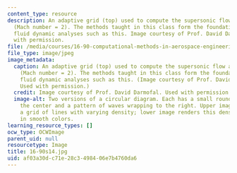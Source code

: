 ```yaml
---
content_type: resource
description: An adaptive grid (top) used to compute the supersonic flow around a cylinder
  (Mach number = 2). The methods taught in this class form the foundations for computational
  fluid dynamic analyses such as this. Image courtesy of Prof. David Darmofal. Used
  with permission.
file: /media/courses/16-90-computational-methods-in-aerospace-engineering-spring-2014/af03a30dc71e28c3498406e7b4760da6_16-90s14.jpg
file_type: image/jpeg
image_metadata:
  caption: An adaptive grid (top) used to compute the supersonic flow around a cylinder
    (Mach number = 2). The methods taught in this class form the foundations for computational
    fluid dynamic analyses such as this. (Image courtesy of Prof. David Darmofal.
    Used with permission.)
  credit: Image courtesy of Prof. David Darmofal. Used with permission.
  image-alt: Two versions of a circular diagram. Each has a small round object in
    the center and a pattern of waves wrapping to the right. Upper image is made of
    a grid of lines with varying density; lower image renders this density pattern
    in smooth colors.
learning_resource_types: []
ocw_type: OCWImage
parent_uid: null
resourcetype: Image
title: 16-90s14.jpg
uid: af03a30d-c71e-28c3-4984-06e7b4760da6
---
```

